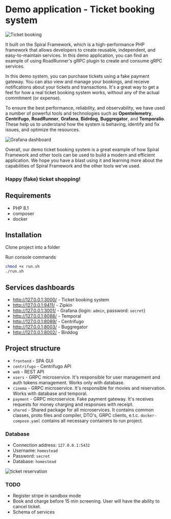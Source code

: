 # Demo application - Ticket booking system

![Ticket booking](https://user-images.githubusercontent.com/773481/204212124-d6de2a92-5450-40e6-9438-effce70741b2.jpg)

It built on the Spiral Framework, which is a high-performance PHP framework that allows developers to create reusable, 
independent, and easy-to-maintain services. In this demo application, you can find an example of using RoadRunner's 
gRPC plugin to create and consume gRPC services.

In this demo system, you can purchase tickets using a fake payment gateway. You can also view and manage your bookings, 
and receive notifications about your tickets and transactions. It's a great way to get a feel for how a real ticket 
booking system works, without any of the actual commitment (or expense).

To ensure the best performance, reliability, and observability, we have used a number of powerful tools and technologies 
such as **Opentelemetry**, **Centrifugo**, **RoadRunner**, **Grafana**, **Bidrdog**, **Buggregator**, and **Temporalio**. 
These help us to understand how the system is behaving, identify and fix issues, and optimize the resources.

![Grafana dashboard](https://user-images.githubusercontent.com/773481/205066017-ecddefc4-1d07-4428-b3ad-af49baadad0a.png)

Overall, our demo ticket booking system is a great example of how Spiral Framework and other tools can be used to build 
a modern and efficient application. We hope you have a blast using it and learning more about the capabilities of 
Spiral Framework and the other tools we've used. 

### Happy (fake) ticket shopping!


## Requirements

- PHP 8.1
- composer 
- docker

## Installation

Clone project into a folder 

Run console commands

```bash
chmod +x run.sh
./run.sh
```

## Services dashboards

- http://127.0.0.1:3000/ - Ticket booking system
- http://127.0.0.1:9411/ - Zipkin
- http://127.0.0.1:3001/ - Grafana (login: `admin`, password: `secret`)
- http://127.0.0.1:8088/ - Temporal
- http://127.0.0.1:8089/ - Centrifugo
- http://127.0.0.1:8003/ - Buggregator
- http://127.0.0.1:8002/ - Birddog

## Project structure

- `frontend` - SPA GUI
- `centrifugo` - Centrifugo API
- `web` - REST API
- `users` - GRPC microservice. It's responsible for user management and auth tokens management. Works only with database.
- `cinema` - GRPC microservice. It's responsible for movies and reservation. Works with database and temporal.
- `payment` - GRPC microservice. Fake payment gateway. It's receives requests for money charging and responses with receipt.
- `shared` - Shared package for all microservices. It contains common classes, proto files and compiler, DTO's, GRPC clients, e.t.c.
`docker-compose.yaml` contains all necessary containers to run project.

### Database

 - Connection address: `127.0.0.1:5432`
 - Username: `homestead`
 - Password: `secret`
 - Database: `homestead`

![ticket reservation](https://user-images.githubusercontent.com/773481/205067692-6fe4c5b4-904d-4637-8bc2-7f84eff1d5fb.png)

### TODO

- Register stripe in sandbox mode
- Book and charge before 15 min screening. User will have the ability to cancel ticket.
- Schema of services
